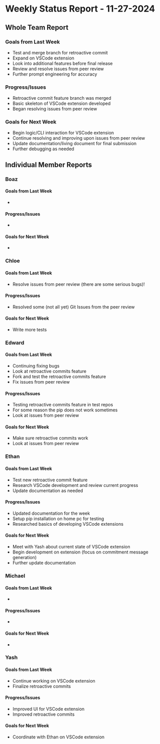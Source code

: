 # Weekly Status Report - 11-27-2024

## Whole Team Report

### Goals from Last Week
- Test and merge branch for retroactive commit
- Expand on VSCode extension
- Look into additional features before final release
- Review and resolve issues from peer review
- Further prompt engineering for accuracy

### Progress/Issues
- Retroactive commit feature branch was merged
- Basic skeleton of VSCode extension developed
- Began resolving issues from peer review

### Goals for Next Week
- Begin logic/CLI interaction for VSCode extension
- Continue resolving and improving upon issues from peer review
- Update documentation/living document for final submission
- Further debugging as needed

## Individual Member Reports

### Boaz

#### Goals from Last Week
- 

#### Progress/Issues
- 

#### Goals for Next Week
- 

### Chloe

#### Goals from Last Week
- Resolve issues from peer review (there are some serious bugs)!

#### Progress/Issues
- Resolved some (not all yet) Git Issues from the peer review

#### Goals for Next Week
- Write more tests

### Edward

#### Goals from Last Week
- Continuing fixing bugs
- Look at retroactive commits feature 
- Fork and test the retroactive commits feature 
- Fix issues from peer review

#### Progress/Issues
- Testing retroactive commits feature in test repos 
- For some reason the pip does not work sometimes
- Look at issues from peer review

#### Goals for Next Week
- Make sure retroactive commits work
- Look at issues from peer review

### Ethan

#### Goals from Last Week
- Test new retroactive commit feature
- Research VSCode development and review current progress
- Update documentation as needed 

#### Progress/Issues
- Updated documentation for the week
- Setup pip installation on home pc for testing
- Researched basics of developing VSCode extensions

#### Goals for Next Week
- Meet with Yash about current state of VSCode extension
- Begin development on extension (focus on commitment message generation)
- Further update documentation 

### Michael

#### Goals from Last Week
- 

#### Progress/Issues
- 

#### Goals for Next Week
- 

### Yash

#### Goals from Last Week
- Continue working on VSCode extension
- Finalize retroactive commits

#### Progress/Issues
- Improved UI for VSCode extension
- Improved retroactive commits

#### Goals for Next Week
- Coordinate with Ethan on VSCode extension
